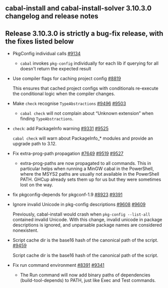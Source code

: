 cabal-install and cabal-install-solver 3.10.3.0 changelog and release notes
---

## Release 3.10.3.0 is strictly a bug-fix release, with the fixes listed below

- PkgConfig individual calls [#9134](https://github.com/haskell/cabal/pull/9134)

  - `cabal` invokes `pkg-config` individually for each lib if querying for all doesn't return the expected result

- Use compiler flags for caching project config [#8819](https://github.com/haskell/cabal/pull/8819)

  This ensures that cached project configs with conditionals re-execute the conditional logic when the compiler changes.

- Make `check` recognise `TypeAbstractions` [#9496](https://github.com/haskell/cabal/issues/9496) [#9503](https://github.com/haskell/cabal/pull/9503)

  - `cabal check` will not complain about “Unknown extension” when
    finding `TypeAbstractions`.

- `check`: add PackageInfo warning [#9331](https://github.com/haskell/cabal/issues/9331) [#9525](https://github.com/haskell/cabal/pull/9525)

  `cabal check` will warn about PackageInfo_* modules and provide an upgrade path to 3.12.

- Fix extra-prog-path propagation [#7649](https://github.com/haskell/cabal/issues/7649) [#9519](https://github.com/haskell/cabal/issues/9519) [#9527](https://github.com/haskell/cabal/pull/9527)

  - extra-prog-paths are now propagated to all commands. This in particular helps
    when running a MinGW cabal in the PowerShell, where the MSYS2 paths are
    usually not available in the PowerShell PATH. GHCup already sets them up for
    us but they were sometimes lost on the way.

- fix pkgconfig-depends for pkgconf-1.9 [#8923](https://github.com/haskell/cabal/issues/8923) [#9391](https://github.com/haskell/cabal/pull/9391)

- Ignore invalid Unicode in pkg-config descriptions [#9608](https://github.com/haskell/cabal/issues/9608) [#9609](https://github.com/haskell/cabal/pull/9609)

  Previously, cabal-install would crash when `pkg-config --list-all` contained
  invalid Unicode. With this change, invalid unicode in package descriptions is
  ignored, and unparsable package names are considered nonexistent.

- Script cache dir is the base16 hash of the canonical path of the script. [#9459](https://github.com/haskell/cabal/pull/9459)

  Script cache dir is the base16 hash of the canonical path of the script.

- Fix run command environment [#8391](https://github.com/haskell/cabal/issues/8391) [#9341](https://github.com/haskell/cabal/pull/9341)

  - The Run command will now add binary paths of dependencies
    (build-tool-depends) to PATH, just like Exec and Test commands.
